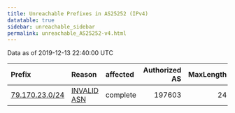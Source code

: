 ```yaml
---
title: Unreachable Prefixes in AS25252 (IPv4)
datatable: true
sidebar: unreachable_sidebar
permalink: unreachable_AS25252-v4.html
---
```


Data as of 2019-12-13 22:40:00 UTC


<div class="datatable-begin"></div>

| Prefix                                                 | Reason                                                                                                | affected   |   Authorized AS |   MaxLength | Anchor                                         |   unreachable /24s |
|:-------------------------------------------------------|:------------------------------------------------------------------------------------------------------|:-----------|----------------:|------------:|:-----------------------------------------------|-------------------:|
| [79.170.23.0/24](https://stat.ripe.net/79.170.23.0/24) | [INVALID ASN](https://rpki-validator.ripe.net/announcement-preview?asn=AS25252&prefix=79.170.23.0/24) | complete   |          197603 |          24 | [RIPE](unreachable_RIPE_NCC_RPKI_Root-v4.html) |                  1 |

<div class="datatable-end"></div>
